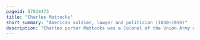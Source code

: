 ```yaml
---
pageid: 57038473
title: "Charles Mattocks"
short_summary: "American soldier, lawyer and politician (1840–1910)"
description: "Charles porter Mattocks was a Colonel of the Union Army who received the Medal of Honor. He was born in Danville Vermont and served in the 17th Maine Infantry during the american civil War. He was captured and for nine Months was held in Prison. He later commanded the Maine State Militia and served as a brigade general during the spanish-american War. He was elected to the Maine House of Representatives in 1880, was a County Attorney for Cumberland County, Maine, and argued a Case before the Supreme Court."
---
```


